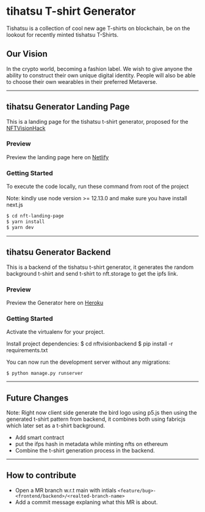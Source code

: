 # tihatsu T-shirt Generator

Tishatsu is a collection of cool new age T-shirts on blockchain, be on the
lookout for recently minted tishatsu T-Shirts.

## Our Vision

In the crypto world, becoming a fashion label. We wish to give anyone the ability to
construct their own unique digital identity. People will also be able to choose
their own wearables in their preferred Metaverse.

----------------------------------------------------------------------------------------------------------------------------

## tihatsu Generator Landing Page

This is a landing page for the tishatsu t-shirt generator, proposed for the
[NFTVisionHack](https://www.nftvisionhack.com/)

### Preview

Preview the landing page here on [Netlify](https://nftvisionhack.netlify.app/)

### Getting Started

To execute the code locally, run these command from root of the project

Note: kindly use node version >= 12.13.0 and make sure you have install next.js

```bash
$ cd nft-landing-page
$ yarn install
$ yarn dev
```

----------------------------------------------------------------------------------------------------------------------------

## tihatsu Generator Backend

This is a backend of the tishatsu t-shirt generator, it generates the random background t-shirt and send
t-shirt to nft.storage to get the ipfs link.

### Preview

Preview the Generator here on [Heroku](https://nftvisionhack.herokuapp.com/)

### Getting Started

Activate the virtualenv for your project.
    
Install project dependencies:
    $ cd nftvisionbackend
    $ pip install -r requirements.txt

You can now run the development server without any migrations:

    $ python manage.py runserver

----------------------------------------------------------------------------------------------------------------------------

## Future Changes

Note: Right now client side generate the bird logo using p5.js then using the generated t-shirt pattern from backend, it combines both using fabricjs which later set as a t-shirt background.

- Add smart contract
- put the ifps hash in metadata while minting nfts on ethereum
- Combine the t-shirt generation process in the backend.

----------------------------------------------------------------------------------------------------------------------------

## How to contribute

- Open a MR branch w.r.t main with intials `<feature/bug>-<frontend/backend>/<realted-branch-name>`
- Add a commit message explaning what this MR is about.
